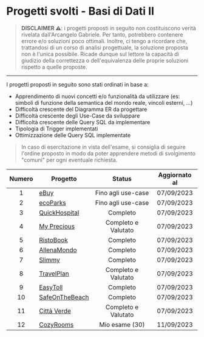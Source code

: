 # Progetti svolti - Basi di Dati II

> __DISCLAIMER ⚠️__: i progetti proposti in seguito non costituiscono verità rivelata dall'Arcangelo Gabriele. Per tanto, potrebbero contenere errore e/o soluzioni poco ottimali. Inoltre, ci tengo a ricordare che, trattandosi di un corso di analisi progettuale, la soluzione proposta non è l'unica possibile. Ricade dunque sul lettore la capacità di giudizio della correttezza o dell'equivalenza delle proprie soluzioni rispetto a quelle proposte.
 -------
 
I progetti proposti in seguito sono stati ordinati in base a:
- Apprendimento di nuovi concetti e/o funzionalità da utilizzare (es: simboli di funzione della semantica del mondo reale, vincoli esterni, ...)
- Difficoltà crescente del Diagramma ER da progettare
- Difficoltà crescente degli Use-Case da sviluppare
- Difficoltà crescente delle Query SQL da implementare 
- Tipologia di Trigger implementati
- Ottimizzazione delle Query SQL implementate

> In caso di esercitazione in vista dell'esame, si consiglia di seguire l'ordine proposto in modo da poter apprendere metodi di svolgimento "comuni" per ogni eventuale richiesta.

| Numero | Progetto | Status | Aggiornato al |
| :----: | -------- | :----: | :-----------: |
| 1  | [eBuy](../../../../raw/main/Secondo%20Anno/Progetti%20BD2/eBuy.pdf) | Fino agli use-case | 07/09/2023 |
| 2  | [ecoParks](../../../../raw/main/Secondo%20Anno/Progetti%20BD2/ecoParks.pdf) | Fino agli use-case | 07/09/2023 |
| 3  | [QuickHospital](../../../../raw/main/Secondo%20Anno/Progetti%20BD2/QuickHospital.pdf) | Completo | 07/09/2023 |
| 4  | [My Precious](../../../../raw/main/Secondo%20Anno/Progetti%20BD2/My%20Precious.pdf) | Completo e Valutato | 07/09/2023 |
| 5  | [RistoBook](../../../../raw/main/Secondo%20Anno/Progetti%20BD2/RistoBook.pdf) | Completo | 07/09/2023 |
| 6  | [AllenaMondo](../../../../raw/main/Secondo%20Anno/Progetti%20BD2/AllenaMondo.pdf) | Completo | 07/09/2023 |
| 7  | [Slimmy](../../../../raw/main/Secondo%20Anno/Progetti%20BD2/Slimmy.pdf) | Completo | 07/09/2023 |
| 8  | [TravelPlan](../../../../raw/main/Secondo%20Anno/Progetti%20BD2/TravelPlan.pdf) | Completo e Valutato | 07/09/2023 |
| 9  | [EasyToll](../../../../raw/main/Secondo%20Anno/Progetti%20BD2/EasyToll.pdf) | Completo | 07/09/2023 |
| 10 | [SafeOnTheBeach](../../../../raw/main/Secondo%20Anno/Progetti%20BD2/SafeOnTheBeach.pdf) | Completo | 07/09/2023 |
| 11 | [Città Verde](../../../../raw/main/Secondo%20Anno/Progetti%20BD2/Citt%C3%A0%20Verde.pdf) | Completo e Valutato | 07/09/2023 |
| 12 | [CozyRooms](../../../../raw/main/Secondo%20Anno/Progetti%20BD2/CozyRooms.pdf) | Mio esame (30) | 11/09/2023 |
